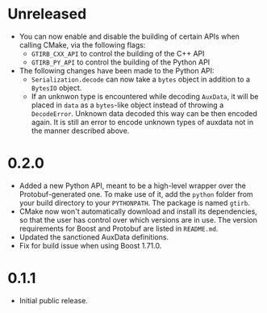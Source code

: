 # Unreleased

* You can now enable and disable the building of certain APIs when calling CMake,
  via the following flags:
  * `GTIRB_CXX_API` to control the building of the C++ API
  * `GTIRB_PY_API` to control the building of the Python API
* The following changes have been made to the Python API:
  * `Serialization.decode` can now take a `bytes` object
    in addition to a `BytesIO` object.
  * If an unknwon type is encountered while decoding `AuxData`,
    it will be placed in `data` as a `bytes`-like object
    instead of throwing a `DecodeError`.
    Unknown data decoded this way can be then encoded again.
    It is still an error to encode unknown types of auxdata
    not in the manner described above.

# 0.2.0

* Added a new Python API, meant to be a high-level wrapper over the
  Protobuf-generated one. To make use of it, add the `python` folder
  from your build directory to your `PYTHONPATH`. The package is named `gtirb`.
* CMake now won't automatically download and install its dependencies,
  so that the user has control over which versions are in use.
  The version requirements for Boost and Protobuf are listed in `README.md`.
* Updated the sanctioned AuxData definitions.
* Fix for build issue when using Boost 1.71.0.

# 0.1.1

* Initial public release.
